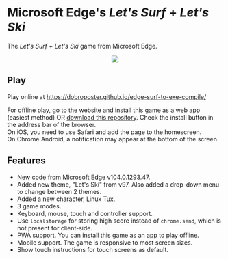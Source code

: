 # Microsoft Edge's *Let's Surf* + *Let's Ski*
The *Let's Surf* + *Let's Ski* game from Microsoft Edge.

<p align="center">
  <img src="https://i.imgur.com/9ybOdy7.png"/>
</p>

## Play
Play online at https://dobroposter.github.io/edge-surf-to-exe-compile/

For offline play, go to the website and install this game as a web app (easiest method) OR <a href="https://github.com/Dobroposter/edge-surf-but-on-exe">download this repository</a>. Check the install button in the address bar of the browser.  
On iOS, you need to use Safari and add the page to the homescreen.  
On Chrome Android, a notification may appear at the bottom of the screen.

## Features
- New code from Microsoft Edge v104.0.1293.47.
- Added new theme, "Let's Ski" from v97. Also added a drop-down menu to change between 2 themes.
- Added a new character, Linux Tux.
- 3 game modes.
- Keyboard, mouse, touch and controller support.
- Use ``localstorage`` for storing high score instead of ``chrome.send``, which is not present for client-side.
- PWA support. You can install this game as an app to play offline.
- Mobile support. The game is responsive to most screen sizes.
- Show touch instructions for touch screens as default.
